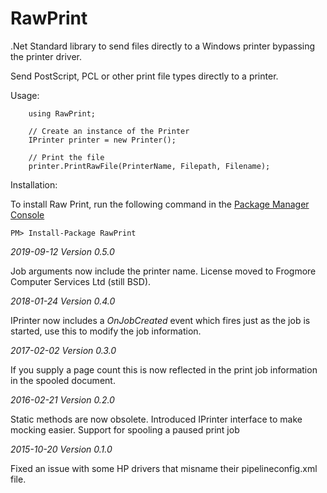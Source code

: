 RawPrint
========

.Net Standard library to send files directly to a Windows printer bypassing the printer driver.

Send PostScript, PCL or other print file types directly to a printer.

Usage:

        using RawPrint;
	
        // Create an instance of the Printer
        IPrinter printer = new Printer();
    
        // Print the file
        printer.PrintRawFile(PrinterName, Filepath, Filename);

Installation:

To install Raw Print, run the following command in the [Package Manager Console](http://docs.nuget.org/docs/start-here/using-the-package-manager-console)

	PM> Install-Package RawPrint

*2019-09-12 Version 0.5.0*

Job arguments now include the printer name.
License moved to Frogmore Computer Services Ltd (still BSD).

*2018-01-24 Version 0.4.0*

IPrinter now includes a *OnJobCreated* event which fires just as the job is started, use this to modify the job information.

*2017-02-02 Version 0.3.0*

If you supply a page count this is now reflected in the print job information in the spooled document.

*2016-02-21 Version 0.2.0*

Static methods are now obsolete.
Introduced IPrinter interface to make mocking easier.
Support for spooling a paused print job

*2015-10-20 Version 0.1.0*

Fixed an issue with some HP drivers that misname their pipelineconfig.xml file.
